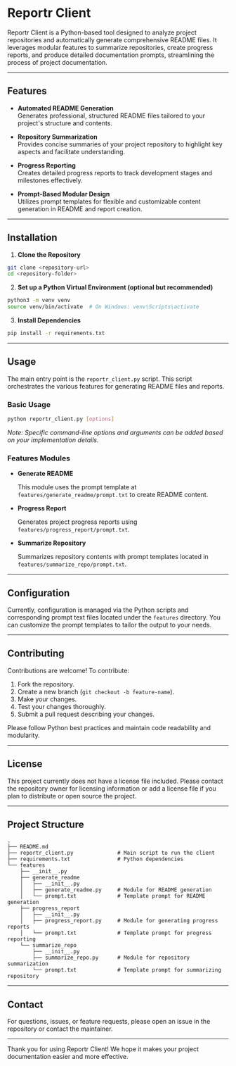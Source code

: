 # Reportr Client

Reportr Client is a Python-based tool designed to analyze project repositories and automatically generate comprehensive README files. It leverages modular features to summarize repositories, create progress reports, and produce detailed documentation prompts, streamlining the process of project documentation.

---

## Features

- **Automated README Generation**  
  Generates professional, structured README files tailored to your project's structure and contents.

- **Repository Summarization**  
  Provides concise summaries of your project repository to highlight key aspects and facilitate understanding.

- **Progress Reporting**  
  Creates detailed progress reports to track development stages and milestones effectively.

- **Prompt-Based Modular Design**  
  Utilizes prompt templates for flexible and customizable content generation in README and report creation.

---

## Installation

1. **Clone the Repository**

```bash
git clone <repository-url>
cd <repository-folder>
```

2. **Set up a Python Virtual Environment (optional but recommended)**

```bash
python3 -m venv venv
source venv/bin/activate  # On Windows: venv\Scripts\activate
```

3. **Install Dependencies**

```bash
pip install -r requirements.txt
```

---

## Usage

The main entry point is the `reportr_client.py` script. This script orchestrates the various features for generating README files and reports.

### Basic Usage

```bash
python reportr_client.py [options]
```

*Note: Specific command-line options and arguments can be added based on your implementation details.*

### Features Modules

- **Generate README**

  This module uses the prompt template at `features/generate_readme/prompt.txt` to create README content.

- **Progress Report**

  Generates project progress reports using `features/progress_report/prompt.txt`.

- **Summarize Repository**

  Summarizes repository contents with prompt templates located in `features/summarize_repo/prompt.txt`.

---

## Configuration

Currently, configuration is managed via the Python scripts and corresponding prompt text files located under the `features` directory. You can customize the prompt templates to tailor the output to your needs.

---

## Contributing

Contributions are welcome! To contribute:

1. Fork the repository.
2. Create a new branch (`git checkout -b feature-name`).
3. Make your changes.
4. Test your changes thoroughly.
5. Submit a pull request describing your changes.

Please follow Python best practices and maintain code readability and modularity.

---

## License

This project currently does not have a license file included. Please contact the repository owner for licensing information or add a license file if you plan to distribute or open source the project.

---

## Project Structure

```
.
├── README.md
├── reportr_client.py              # Main script to run the client
├── requirements.txt               # Python dependencies
└── features
    ├── __init__.py
    ├── generate_readme
    │   ├── __init__.py
    │   ├── generate_readme.py     # Module for README generation
    │   └── prompt.txt             # Template prompt for README generation
    ├── progress_report
    │   ├── __init__.py
    │   ├── progress_report.py     # Module for generating progress reports
    │   └── prompt.txt             # Template prompt for progress reporting
    └── summarize_repo
        ├── __init__.py
        ├── summarize_repo.py      # Module for repository summarization
        └── prompt.txt             # Template prompt for summarizing repository
```

---

## Contact

For questions, issues, or feature requests, please open an issue in the repository or contact the maintainer.

---

Thank you for using Reportr Client! We hope it makes your project documentation easier and more effective.
